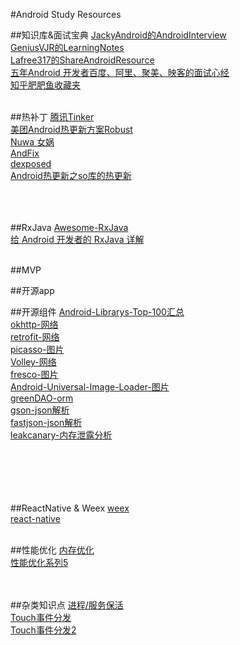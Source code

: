 #Android Study Resources

[]()  

##知识库&面试宝典
[JackyAndroid的AndroidInterview](https://github.com/JackyAndroid/AndroidInterview-Q-A/blob/master/README-CN.md)  
[GeniusVJR的LearningNotes](https://github.com/GeniusVJR/LearningNotes)  
[Lafree317的ShareAndroidResource](https://github.com/Lafree317/ShareAndroidResource)  
[五年Android 开发者百度、阿里、聚美、映客的面试心经](http://www.diycode.cc/topics/165)  
[知乎肥肥鱼收藏夹](https://www.zhihu.com/collection/53420377)  
[]()  
[]()  

##热补丁
[腾讯Tinker](https://github.com/Tencent/tinker)  
[美团Android热更新方案Robust](http://tech.meituan.com/android_robust.html)  
[Nuwa 女娲](https://github.com/jasonross/Nuwa)  
[AndFix](https://github.com/alibaba/AndFix)  
[dexposed](https://github.com/alibaba/dexposed)  
[Android热更新之so库的热更新](http://blog.csdn.net/sbsujjbcy/article/details/51475499)  
[]()  
[]()  
[]()  
[]()  

##RxJava
[Awesome-RxJava](https://github.com/lzyzsd/Awesome-RxJava)  
[给 Android 开发者的 RxJava 详解](http://gank.io/post/560e15be2dca930e00da1083#toc_1)  
[]()  
[]()  

##MVP
[]()  
[]()  

##开源app
[]()  
[]()  

##开源组件
[Android-Librarys-Top-100汇总](https://github.com/Freelander/Android_Data/blob/master/Android-Librarys-Top-100.md)  
[okhttp-网络](https://github.com/square/okhttp)   
[retrofit-网络](https://github.com/square/retrofit)  
[picasso-图片](http://square.github.io/picasso/)  
[Volley-网络](https://android.googlesource.com/platform/frameworks/volley)  
[fresco-图片](https://github.com/facebook/fresco)  
[Android-Universal-Image-Loader-图片](https://github.com/nostra13/Android-Universal-Image-Loader)  
[greenDAO-orm](http://greendao-orm.com/)  
[gson-json解析](https://github.com/google/gson)  
[fastjson-json解析](https://github.com/alibaba/fastjson)  
[leakcanary-内存泄露分析](https://github.com/square/leakcanary)  
[]()  
[]()  
[]()  
[]()  
[]()  
[]()  


##ReactNative & Weex
[weex](http://alibaba.github.io/weex/)  
[react-native](http://facebook.github.io/react-native/)  
[]()  
[]()  

##性能优化
[内存优化](http://www.2cto.com/kf/201411/348847.html)  
[性能优化系列5](http://geek.csdn.net/news/detail/71031)  
[]()  
[]()  
[]()  

##杂类知识点
[进程/服务保活](http://www.cnblogs.com/yydcdut/p/3851029.html)  
[Touch事件分发](http://www.jianshu.com/p/2be492c1df96)  
[Touch事件分发2](https://github.com/Idtk/Blog/blob/master/Blog/11%E3%80%81TouchEvent.md)  
[]()  
[]()  
[]()  
